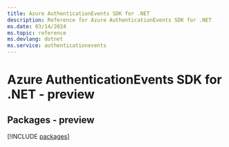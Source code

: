 ```yaml
---
title: Azure AuthenticationEvents SDK for .NET
description: Reference for Azure AuthenticationEvents SDK for .NET
ms.date: 03/14/2024
ms.topic: reference
ms.devlang: dotnet
ms.service: authenticationevents
---
```

# Azure AuthenticationEvents SDK for .NET - preview
## Packages - preview
[!INCLUDE [packages](authenticationevents-index.md)]